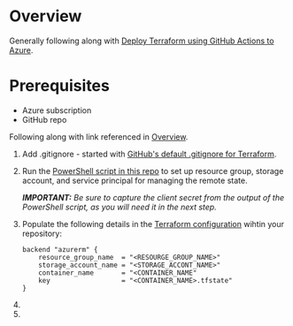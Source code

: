 # Overview

Generally following along with [Deploy Terraform using GitHub Actions to Azure](https://thomasthornton.cloud/2021/03/19/deploy-terraform-using-github-actions-into-azure/).

# Prerequisites

- Azure subscription
- GitHub repo

Following along with link referenced in [Overview](#overview).


1. Add .gitignore - started with [GitHub's default .gitignore for Terraform](https://github.com/github/gitignore/blob/main/Terraform.gitignore).
1. Run the [PowerShell script in this repo](/scripts/powershell/SetUpTerraformRemoteState.ps1) to set up resource group, storage account, and service principal for managing the remote state.
    
    _**IMPORTANT:** Be sure to capture the client secret from the output of the PowerShell script, as you will need it in the next step._
1. Populate the following details in the [Terraform configuration](./terraform/main.tf) wihtin your repository:
    ```
    backend "azurerm" {
        resource_group_name  = "<RESOURGE_GROUP_NAME>"
        storage_account_name = "<STORAGE_ACCONT_NAME>"
        container_name       = "<CONTAINER_NAME"
        key                  = "<CONTAINER_NAME>.tfstate"
    }
    ```
1.
1.